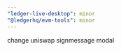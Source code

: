 ```yaml
---
"ledger-live-desktop": minor
"@ledgerhq/evm-tools": minor
---
```


change uniswap signmessage modal
